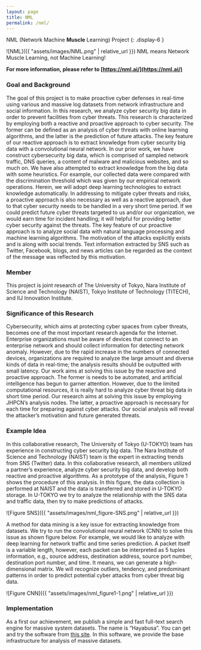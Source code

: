 ```yaml
---
layout: page
title: NML
permalink: /nml/
---
```


NML (Network Machine **Muscle** Learning) Project
{: .display-6 }

![NML]({{ "assets/images/NML.png" | relative_url }}) NML means Network Muscle Learning, not Machine Learning!

**For more information, please refer to [https://nml.ai/](https://nml.ai/)**

### Goal and Background

The goal of this project is to make proactive cyber defenses in real-time using various and massive log datasets from network infrastructure and social information. In this research, we analyze cyber security big data in order to prevent facilities from cyber threats. This research is characterized by employing both a reactive and proactive approach to cyber security. The former can be defined as an analysis of cyber threats with online learning algorithms, and the latter is the prediction of future attacks. The key feature of our reactive approach is to extract knowledge from cyber security big data with a convolutional neural network. In our prior work, we have construct cybersecurity big data, which is comprised of sampled network traffic, DNS queries, a content of malware and malicious websites, and so much on. We have also attempted to extract knowledge from the big data with some heuristics. For example, our collected data were compared with the discrimination threshold which was given by our empirical network operations. Herein, we will adopt deep learning technologies to extract knowledge automatically. In addressing to mitigate cyber threats and risks, a proactive approach is also necessary as well as a reactive approach, due to that cyber security needs to be handled in a very short time period. If we could predict future cyber threats targeted to us and/or our organization, we would earn time for incident handling; it will helpful for providing better cyber security against the threats. The key feature of our proactive approach is to analyze social data with natural language processing and machine learning algorithms. The motivation of the attacks explicitly exists and is along with social trends. Text information extracted by SNS such as Twitter, Facebook, blogs, and news articles can be regarded as the context of the message was reflected by this motivation.

### Member

This project is joint research of The University of Tokyo, Nara Institute of Science and Technology (NAIST), Tokyo Institute of Technology (TITECH), and IIJ Innovation Institute.

### Significance of this Research

Cybersecurity, which aims at protecting cyber spaces from cyber threats, becomes one of the most important research agenda for the Internet. Enterprise organizations must be aware of devices that connect to an enterprise network and should collect information for detecting network anomaly. However, due to the rapid increase in the numbers of connected devices, organizations are required to analyze the large amount and diverse kinds of data in real-time; the analysis results should be outputted with small latency. Our work aims at solving this issue by the reactive and proactive approach. The former is needs to be automated, and artificial intelligence has begun to garner attention. However, due to the limited computational resources, it is really hard to analyze cyber threat big data in short time period. Our research aims at solving this issue by employing JHPCN’s analysis nodes. The latter, a proactive approach is necessary for each time for preparing against cyber attacks. Our social analysis will reveal the attacker’s motivation and future generated threats.

### Example Idea

In this collaborative research, The University of Tokyo (U-TOKYO) team has experience in constructing cyber security big data. The Nara Institute of Science and Technology (NAIST) team is the expert in extracting trends from SNS (Twitter) data. In this collaborative research, all members utilized a partner’s experience, analyze cyber security big data, and develop both reactive and proactive algorithms. As a prototype of the analysis, Figure 1 shows the procedure of this analysis. In this figure, the data collection is performed at NAIST and the data is transferred and stored in U-TOKYO storage. In U-TOKYO we try to analyze the relationship with the SNS data and traffic data, then try to make predictions of attacks.

![Figure SNS]({{ "assets/images/nml_figure-SNS.png" | relative_url }})

A method for data mining is a key issue for extracting knowledge from datasets. We try to run the convolutional neural network (CNN) to solve this issue as shown figure below. For example, we would like to analyze with deep learning for network traffic and time series prediction. A packet itself is a variable length, however, each packet can be interpreted as 5 tuples information, e.g., source address, destination address, source port number, destination port number, and time. It means, we can generate a high-dimensional matrix. We will recognize outliers, tendency, and predominant patterns in order to predict potential cyber attacks from cyber threat big data.

![Figure CNN]({{ "assets/images/nml_figure1-1.png" | relative_url }})

### Implementation

As a first our achievement, we publish a simple and fast full-text search engine for massive system datasets. The name is “Hayabusa”. You can get and try the software from [this site](https://github.com/hirolovesbeer/hayabusa). In this software, we provide the base infrastructure for analysis of massive datasets.

